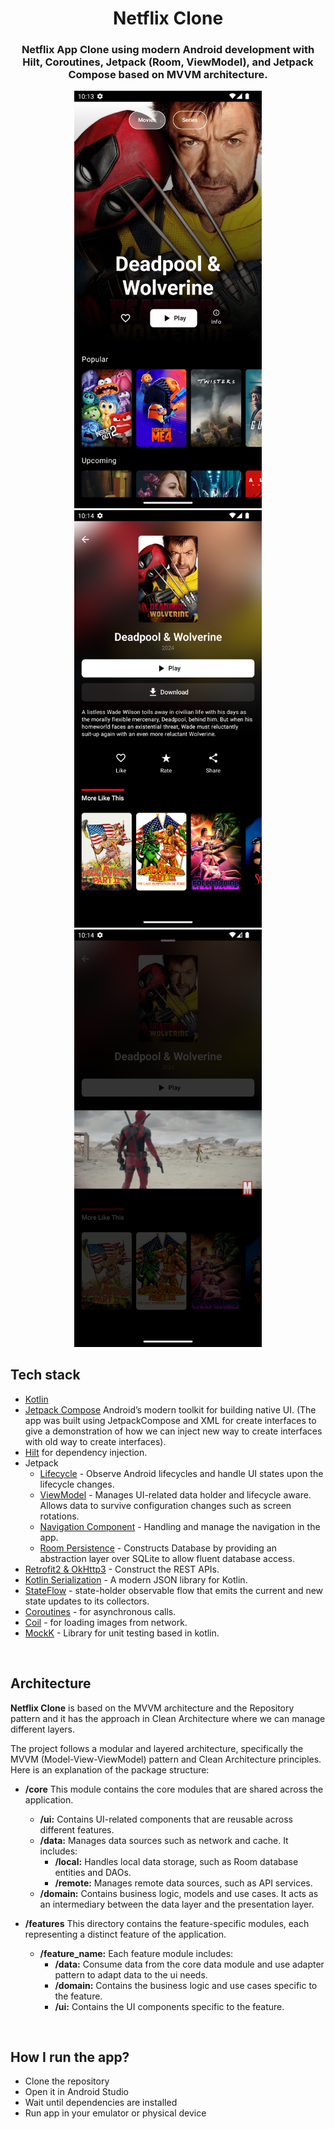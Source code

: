 <h1 align="center">Netflix Clone</h1>

<h3 align="center">
Netflix App Clone using modern Android development with Hilt, Coroutines, Jetpack (Room, ViewModel), and Jetpack Compose based on MVVM architecture.
</h3>

<div align="center">
<img src="/previews/home.png" width="300"/>

<img src="/previews/detail.png" width="300"/>

<img src="/previews/video.png" width="300"/>
</div>


## Tech stack
- [Kotlin](https://kotlinlang.org/)
- [Jetpack Compose](https://developer.android.com/jetpack/compose) Android’s modern toolkit for building native UI. (The app was built using JetpackCompose and XML for create interfaces to give a demonstration of how we can inject new way to create interfaces with old way to create interfaces).
- [Hilt](https://developer.android.com/training/dependency-injection/hilt-android) for dependency injection.
- Jetpack
    - [Lifecycle](https://developer.android.com/topic/libraries/architecture/lifecycle) - Observe Android lifecycles and handle UI states upon the lifecycle changes.
    - [ViewModel](https://developer.android.com/topic/libraries/architecture/viewmodel) - Manages UI-related data holder and lifecycle aware. Allows data to survive configuration changes such as screen rotations.
    - [Navigation Component](https://developer.android.com/guide/navigation/navigation-getting-started) - Handling and manage the navigation in the app.
    - [Room Persistence](https://developer.android.com/jetpack/androidx/releases/room) - Constructs Database by providing an abstraction layer over SQLite to allow fluent database access.
- [Retrofit2 & OkHttp3](https://github.com/square/retrofit) - Construct the REST APIs.
- [Kotlin Serialization](https://kotlinlang.org/docs/serialization.html) - A modern JSON library for Kotlin.
- [StateFlow](https://developer.android.com/kotlin/flow/stateflow-and-sharedflow) - state-holder observable flow that emits the current and new state updates to its collectors.
- [Coroutines](https://developer.android.com/kotlin/coroutines) - for asynchronous calls.
- [Coil](https://coil-kt.github.io/coil/) - for loading images from network.
- [MockK](https://mockk.io/) - Library for unit testing based in kotlin.

<br />

## Architecture
**Netflix Clone** is based on the MVVM architecture and the Repository pattern and it has the approach in Clean Architecture where we can manage different layers.

The project follows a modular and layered architecture, specifically the MVVM (Model-View-ViewModel) pattern and Clean Architecture principles. Here is an explanation of the package structure:  

- **/core** This module contains the core modules that are shared across the application.  
    - **/ui:** Contains UI-related components that are reusable across different features.
    - **/data:** Manages data sources such as network and cache. It includes:
        - **/local:** Handles local data storage, such as Room database entities and DAOs.
        - **/remote:** Manages remote data sources, such as API services. 
    - **/domain:** Contains business logic, models and use cases. It acts as an intermediary between the data layer and the presentation layer.
   
- **/features** This directory contains the feature-specific modules, each representing a distinct feature of the application.  
   - **/feature_name:** Each feature module includes:
     - **/data:** Consume data from the core data module and use adapter pattern to adapt data to the ui needs.
     - **/domain:** Contains the business logic and use cases specific to the feature.
     - **/ui:** Contains the UI components specific to the feature.
     
<br />

## How I run the app?
- Clone the repository
- Open it in Android Studio
- Wait until dependencies are installed
- Run app in your emulator or physical device
